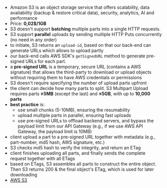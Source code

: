 - Amazon S3 is an object storage service that offers scalability, data availability (backup & restore critical data), security, analytics, AI and performance
- Price: **0,02$/1GB**
- S3 doesn't support **batching** multiple parts into a single HTTP requests.
- S3 support **parallel** uploads by sending multiple HTTP Puts concurrently (no need in any order)
- to initiate, S3 returns an `upload-id`, based on that our back-end can generate URLs which allows to upload partly
- our back-end calls AWS SDK's `getSignedURL` method to generate pre-signed URLs for each part.
- a **pre-signed URL** is a temporary, secure URL (contains a AWS signature) that allows the third-party to download or upload objects without requiring them to have AWS credentials or permissions
- S3 doesn't require specifying the number of upload parts upfront
- the client can decide how many parts to split. S3 Multipart Upload requires parts **≥5MB** (except the last) and **≤5GB**, with up to **10,000 parts**
- **best practice** is:
  - use small chunks (5-10MB), ensuring the resumability
  - upload multiple parts in parallel, ensuring fast uploads
  - use pre-signed URLs to offload backend servers, and bypass the payload limit from our API Gateway (e.g., if we use AWS API Gateway, the payload limit is 10MB)
- client upload a part to a pre-signed URL together with metadata (e.g., part-number, md5 hash, AWS signature, etc.)
- S3 checks md5 hash to verify the integrity, and return an ETag
- client finishes uploading all parts, and finally sends the complete request together with all ETags
- based on ETags, S3 assembles all parts to construct the entire object. Then S3 returns 200 & the final object's ETag, which is used for later downloading
- [AWS S3](https://docs.aws.amazon.com/AmazonS3/latest/userguide/mpuoverview.html)
